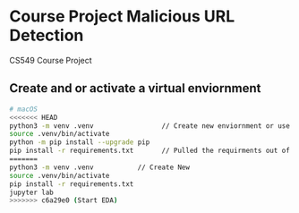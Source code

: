 # Course Project Malicious URL Detection
CS549 Course Project

## Create and or activate a virtual enviornment
```bash
# macOS
<<<<<<< HEAD
python3 -m venv .venv                 // Create new enviornment or use existing enviornment 
source .venv/bin/activate
python -m pip install --upgrade pip
pip install -r requirements.txt       // Pulled the requirments out of my files... Optional install 
=======
python3 -m venv .venv           // Create New  
source .venv/bin/activate
pip install -r requirements.txt
jupyter lab
>>>>>>> c6a29e0 (Start EDA)
```
